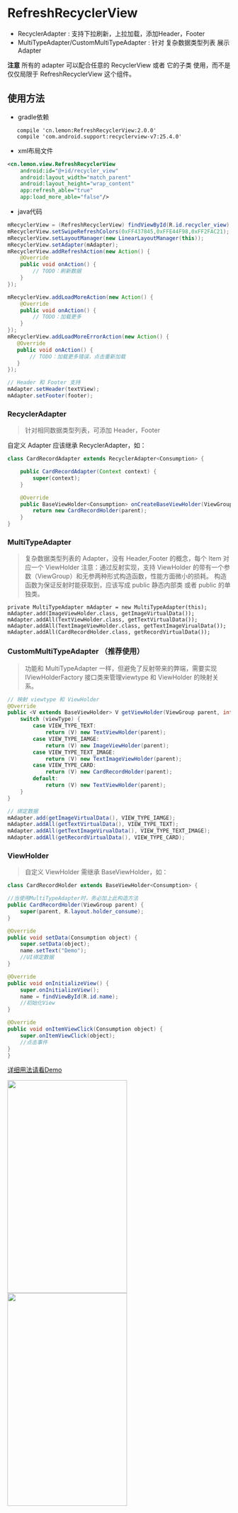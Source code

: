 # RefreshRecyclerView

- RecyclerAdapter : 支持下拉刷新，上拉加载，添加Header，Footer
- MultiTypeAdapter/CustomMultiTypeAdapter : 针对 复杂数据类型列表 展示Adapter 
        
**注意**
所有的 adapter 可以配合任意的 RecyclerView 或者 它的子类 使用，而不是仅仅局限于 RefreshRecyclerView 这个组件。

## 使用方法

- gradle依赖

```
   compile 'cn.lemon:RefreshRecyclerView:2.0.0'
   compile 'com.android.support:recyclerview-v7:25.4.0'
```

- xml布局文件

```xml
<cn.lemon.view.RefreshRecyclerView
    android:id="@+id/recycler_view"
    android:layout_width="match_parent"
    android:layout_height="wrap_content"
    app:refresh_able="true"
    app:load_more_able="false"/>
```
         
- java代码

```java
mRecyclerView = (RefreshRecyclerView) findViewById(R.id.recycler_view);
mRecyclerView.setSwipeRefreshColors(0xFF437845,0xFFE44F98,0xFF2FAC21);
mRecyclerView.setLayoutManager(new LinearLayoutManager(this));
mRecyclerView.setAdapter(mAdapter);
mRecyclerView.addRefreshAction(new Action() {
    @Override
    public void onAction() {
        // TODO：刷新数据
    }
});

mRecyclerView.addLoadMoreAction(new Action() {
    @Override
    public void onAction() {
        // TODO：加载更多
    }
});
mRecyclerView.addLoadMoreErrorAction(new Action() {
   @Override
   public void onAction() {
       // TODO：加载更多错误，点击重新加载
   }
});
```

```java
// Header 和 Footer 支持
mAdapter.setHeader(textView);
mAdapter.setFooter(footer);
```
                
### RecyclerAdapter

> 针对相同数据类型列表，可添加 Header，Footer

自定义 Adapter 应该继承 RecyclerAdapter<T>，如：

```java
class CardRecordAdapter extends RecyclerAdapter<Consumption> {

    public CardRecordAdapter(Context context) {
        super(context);
    }

    @Override
    public BaseViewHolder<Consumption> onCreateBaseViewHolder(ViewGroup parent, int viewType) {
        return new CardRecordHolder(parent);
    }
}
```

### MultiTypeAdapter

> 复杂数据类型列表的 Adapter，没有 Header,Footer 的概念，每个 Item 对应一个 ViewHolder
> 注意：通过反射实现，支持 ViewHolder 的带有一个参数（ViewGroup）和无参两种形式构造函数，性能方面微小的损耗。
> 构造函数为保证反射时能获取到，应该写成 public 静态内部类 或者 public 的单独类。

```
private MultiTypeAdapter mAdapter = new MultiTypeAdapter(this);
mAdapter.add(ImageViewHolder.class, getImageVirtualData());
mAdapter.addAll(TextViewHolder.class, getTextVirtualData());
mAdapter.addAll(TextImageViewHolder.class, getTextImageVirualData());
mAdapter.addAll(CardRecordHolder.class, getRecordVirtualData());
```

### CustomMultiTypeAdapter （推荐使用）

> 功能和 MultiTypeAdapter 一样，但避免了反射带来的弊端，需要实现 IViewHolderFactory 接口类来管理viewtype 和 ViewHolder 的映射关系。 

```java
// 映射 viewtype 和 ViewHolder
@Override
public <V extends BaseViewHolder> V getViewHolder(ViewGroup parent, int viewType) {
    switch (viewType) {
        case VIEW_TYPE_TEXT:
            return (V) new TextViewHolder(parent);
        case VIEW_TYPE_IAMGE:
            return (V) new ImageViewHolder(parent);
        case VIEW_TYPE_TEXT_IMAGE:
            return (V) new TextImageViewHolder(parent);
        case VIEW_TYPE_CARD:
            return (V) new CardRecordHolder(parent);
        default:
            return (V) new TextViewHolder(parent);
    }
}

// 绑定数据
mAdapter.add(getImageVirtualData(), VIEW_TYPE_IAMGE);
mAdapter.addAll(getTextVirtualData(), VIEW_TYPE_TEXT);
mAdapter.addAll(getTextImageVirualData(), VIEW_TYPE_TEXT_IMAGE);
mAdapter.addAll(getRecordVirtualData(), VIEW_TYPE_CARD);
```

### ViewHolder

> 自定义 ViewHolder 需继承 BaseViewHolder<T>，如：

 ```java
class CardRecordHolder extends BaseViewHolder<Consumption> {

 //当使用MultiTypeAdapter时，务必加上此构造方法
 public CardRecordHolder(ViewGroup parent) {
     super(parent, R.layout.holder_consume);
 }

 @Override
 public void setData(Consumption object) {
     super.setData(object);
     name.setText("Demo");
     //UI绑定数据
 }

 @Override
 public void onInitializeView() {
     super.onInitializeView();
     name = findViewById(R.id.name);
     //初始化View
 }

 @Override
 public void onItemViewClick(Consumption object) {
     super.onItemViewClick(object);
     //点击事件
 }
}
 ```

[详细用法请看Demo](https://github.com/llxdaxia/RecyclerView/tree/master/demo)

<img src="screenshot/RecyclerAdapter.png" width="270" height="480"/> <img src="screenshot/MultiTypeAdapter.png" width="270" height="480"/>
